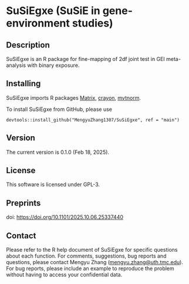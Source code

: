# SuSiEgxe (SuSiE in gene-environment studies)

## Description

SuSiEgxe is an R package for fine-mapping of 2df joint test in GEI meta-analysis with binary exposure.

## Installing

SuSiEgxe imports R packages 
[Matrix](https://cran.r-project.org/web/packages/Matrix/index.html),
[crayon](https://cran.r-project.org/web/packages/crayon/index.html),
[mvtnorm](https://cran.r-project.org/web/packages/mvtnorm/index.html).

To install SuSiEgxe from GitHub, please use

```
devtools::install_github("MengyuZhang1307/SuSiEgxe", ref = "main")
```

## Version

The current version is 0.1.0 (Feb 18, 2025).

## License

This software is licensed under GPL-3.

## Preprints
doi: https://doi.org/10.1101/2025.10.06.25337440

## Contact

Please refer to the R help document of SuSiEgxe for specific questions about each function. 
For comments, suggestions, bug reports and questions, please contact Mengyu Zhang (mengyu.zhang@uth.tmc.edu). 
For bug reports, please include an example to reproduce the problem without having to access your confidential data.

